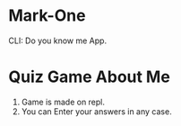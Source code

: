 # Mark-One
 CLI: Do you know me App.
# Quiz Game About Me

1. Game is made on repl.
2. You can Enter your answers in any case.
